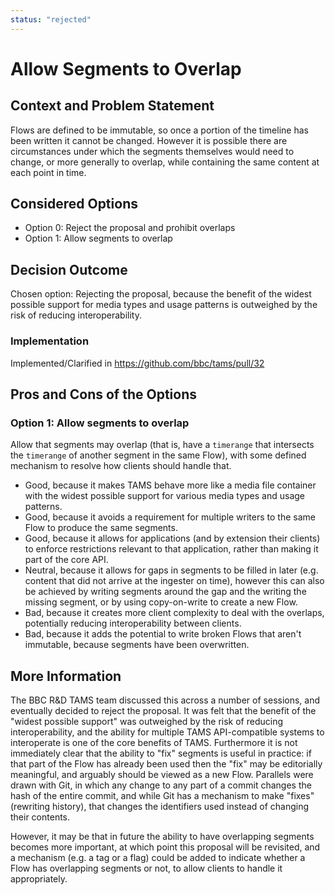 ```yaml
---
status: "rejected"
---
```

# Allow Segments to Overlap

## Context and Problem Statement

Flows are defined to be immutable, so once a portion of the timeline has been written it cannot be changed.
However it is possible there are circumstances under which the segments themselves would need to change, or more generally to overlap, while containing the same content at each point in time.

## Considered Options

* Option 0: Reject the proposal and prohibit overlaps
* Option 1: Allow segments to overlap

## Decision Outcome

Chosen option: Rejecting the proposal, because the benefit of the widest possible support for media types and usage patterns is outweighed by the risk of reducing interoperability.

### Implementation

Implemented/Clarified in <https://github.com/bbc/tams/pull/32>

## Pros and Cons of the Options

### Option 1: Allow segments to overlap

Allow that segments may overlap (that is, have a `timerange` that intersects the `timerange` of another segment in the same Flow), with some defined mechanism to resolve how clients should handle that.

* Good, because it makes TAMS behave more like a media file container with the widest possible support for various media types and usage patterns.
* Good, because it avoids a requirement for multiple writers to the same Flow to produce the same segments.
* Good, because it allows for applications (and by extension their clients) to enforce restrictions relevant to that application, rather than making it part of the core API.
* Neutral, because it allows for gaps in segments to be filled in later (e.g. content that did not arrive at the ingester on time), however this can also be achieved by writing segments around the gap and the writing the missing segment, or by using copy-on-write to create a new Flow.
* Bad, because it creates more client complexity to deal with the overlaps, potentially reducing interoperability between clients.
* Bad, because it adds the potential to write broken Flows that aren't immutable, because segments have been overwritten.

## More Information

The BBC R&D TAMS team discussed this across a number of sessions, and eventually decided to reject the proposal.
It was felt that the benefit of the "widest possible support" was outweighed by the risk of reducing interoperability, and the ability for multiple TAMS API-compatible systems to interoperate is one of the core benefits of TAMS.
Furthermore it is not immediately clear that the ability to "fix" segments is useful in practice: if that part of the Flow has already been used then the "fix" may be editorially meaningful, and arguably should be viewed as a new Flow.
Parallels were drawn with Git, in which any change to any part of a commit changes the hash of the entire commit, and while Git has a mechanism to make "fixes" (rewriting history), that changes the identifiers used instead of changing their contents.

However, it may be that in future the ability to have overlapping segments becomes more important, at which point this proposal will be revisited, and a mechanism (e.g. a tag or a flag) could be added to indicate whether a Flow has overlapping segments or not, to allow clients to handle it appropriately.
